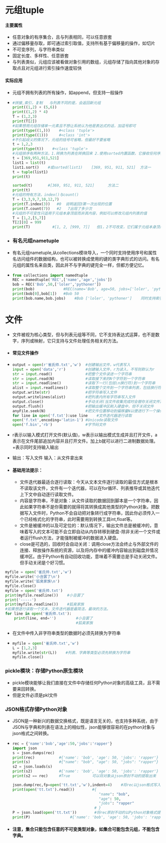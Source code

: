 # 元组tuple

#### 主要属性

- 任意对象的有序集合，且与列表相同，可以任意嵌套
- 通过偏移量存取，即可通过索引取值，支持所有基于偏移量的操作，如切片
- 不可变序列，与字符串类似
- 固定长度、多样性、任意嵌套
- 与列表类似，元组应该被看做对象引用的数组，元组存储了指向其他对象的存取点且对元组进行索引操作速度较快

#### 实际应用

- 元组不拥有列表的所有操作，如append，但支持一般操作

- ```python
  #拼接,索引，复制   与列表不同的是，会返回新元组
  print((1,2) + (5,6))
  print((1,2) * 4)
  T = (1,2,3)
  print(T[2])
  #如果想用元组存储单一元素且不想让系统认为他是表达式的话，加逗号即可
  print(type((1,)))    #<class 'tuple'>
  print(type((1)))     #<class 'int'>
  #不引起歧义的情况下，元组的括号可省略，但最好不要省略
  t = 1,2,3
  print(type(t))    #<class 'tuple'>
  #元组排序有两种方法，1.转换为列表在转换回来 2.使用sorted内置函数，它接收任何序列对象
  t = [369,951,911,521]
  list1 = list(t)
  list1.sort()    #或sorted(list1)    [369, 951, 911, 521]  方法一
  t = tuple(list1)
  print(t)
  
  sorted(t)       #[369, 951, 911, 521]      方法二  
  print(t)
  #元组的特有方法，index()与count()
  T = (3,3,9,7,10,12,7)
  print(T.index(3))   #0  说明返回3第一次出现的位置
  print(T.count(7))   #2   7出现了多少次
  #元组的不可变性只适用于元组本身顶层而非其内容，例如可以修改元组内列表的值
  T = [1,2,[5,7]]
  T[2][0] = 999
  print(T)          #[1, 2, [999, 7]]   但1，2不可改变，它们属于元组本身顶层。
  ```

- ### 有名元组nametuple

- 有名元组nametuple,从collections模块导入，一个同时支持使用序号和属性名访问组件的数据结构，也可以被转换成使用的键的类字典形式的访问。有名元组的属性名来自类，因此并不与字典的键完全一样，但都方便记忆。

- ```python
  from collections import namedtuple
  REC = namedtuple('REC',['name','age','jobs'])
  bob = REC('Bob',50,['loler','pythoner'])
  print(bob)             #REC(name='Bob', age=50, jobs=['loler', 'pythoner'])
  print(bob[0],bob[1])   #Bob 50
  print(bob.name,bob.jobs)    #Bob ['loler', 'pythoner']    同时支持索引和属性名访问
  ```

# 文件

- 文件被视为核心类型，但与列表元组等不同，它不支持表达式运算，也不是数字，序列或映射，它只支持与文件处理任务相关的方法。

- #### 常见文件操作

- ```python
  output = open(r'雀氏帅.txt','w')  #创建输出文件，w代表写入
  input = open('data','r')         #创建输入文件，r为读入，不写则默认为r
  str = input.read()               #把整个文件读进一个字符串
  str = input.read(N)              #读取接下来的N个字符到一个字符串
  str = input.readline()           #读取下一行(包括\n换行符)到一个字符串
  alist = input.readlines()        #读取整个文件到一个字符串列表，包括换行符\n
  output.write(str)                #把字符串写入文件
  output.writelines(alist)         #把列表内所有字符串写入文件
  output.close()                   #手动关闭(当文件收集完成时会替你关闭文件)
  output.flush()                   #把输出缓冲区刷入硬盘中，但不关闭文件
  anyFile.seek(N)                  #把文件位置移动到偏移量N以便进行下一个操作
  for line in open('f.txt'):use line    #文件迭代器逐行读取
  open('f.txt',encoding='latin-1') #Unicode读取文件
  open('f.bin','rb')               #字节码文件
  ```

- r表示以输入模式打开文件(默认值)，w表示以输出模式生成并且打开文件，a表示在文件尾部追加内容并且打开文件。加上b就可以进行二进制数据处理。+表示同时支持输入输出

- 输出：写入文件   输入：从文件拿出来

- #### 基础用法提示：

  - 文件迭代器最适合逐行读取：今天从文本文件逐行读取的最佳方式是根本不读取该文件，文件有一个迭代器，可以在for循环、列表推导或其他迭代上下文中自动逐行读取文件。
  - 内容是字符串，不是对象：从文件读取的数据回到脚本是一个字符串，因此如果字符串不是你需要的就得将其转换成其他类型的Python对象。把数据写入文件时，Python不会自动把对象转行成字符串，因此你必须传入一个已经格式化的字符串，此时需要用到转换工具int,float等。
  - 文件是被缓冲的以及可定位的：默认情况下，输出文件总是被缓冲的，意味着写入的文本可能不会立即自动从内存转移到硬盘-除非关闭一个文件或者运行flush方法，才能强制被缓冲的数据进入硬盘。
  - close是可选的，回收时会自动关闭：调用close方法会终止与外部文件的连接、释放操作系统的资源，以及将内存中的缓冲内容输出到磁盘并情况缓冲区。由于Python有自动回收功能，意味着不需要总是手动关闭文件。但手动关闭是个好习惯。

```python
myfile = open('雀氏帅.txt','w')
myfile.write('小丑罢了\n')
myfile.write('狐臭家族\n')
myfile.close()                
myfile = open('雀氏帅.txt')
print(myfile.readline())    #小丑罢了
print('-----')
print(myfile.readline())    #狐臭家族
#如果想逐行读取一个文本，文件迭代器是最简洁，最块的方法。
for line in open('雀氏帅.txt'):
    print(line, end='')         #小丑罢了
                                #狐臭家族
```

- 在文件中传入非字符串类型的数据时必须先转换为字符串

- ```python
  myfile = open('雀氏帅.txt','w')
  L = [1,2,3]
  myfile.write(str(L))    #列表、字典等类型必须先转换为字符串
  myfile.close()
  ```

### pickle模块：存储Python原生模块

- pickle模块能够让我们直接在文件中存储任何Python对象的高级工具，且不需要来回转换。
- 但是文件必须是pkl文件

### JSON格式存储Python对象

- JSON是一种新兴的数据交换格式，既是语言无关的，也支持多种系统，由于JSON与字典和列表在语法上的相似性，json能够很容易的在python对象与json格式之间转换。

- ```python
  rec = {'name':'bob','age':50,'jobs':'rapper'}
  import json
  s = json.dumps(rec)
  print(rec)           #{'name': 'bob', 'age': 50, 'jobs': 'rapper'}
  print(s)             #{"name": "bob", "age": 50, "jobs": "rapper"}  区别仅在于引号
  s2 = json.loads(s)  
  print(s2)            #{'name': 'bob', 'age': 50, 'jobs': 'rapper'}
  print(s2 == rec)     #True          可以将对象从json原封不动的提取出来
  
  json.dump(rec,fp=open('tt.txt','w'),indent=4)    #将rec以json格式写入文件
  print(open('tt.txt').read())        #{
                                         "name": "bob",
                                         "age": 50,
                                         "jobs": "rapper"
                                       # }
  P = json.load(open('tt.txt'))        #将rec原封不动的以Python对象格式提取出来，
  print(P)                  #{'name': 'bob', 'age': 50, 'jobs': 'rapper'}
  ```

- #### 注意，集合只能包含任意的不可变类型对象，如集合可能包含元组，不能包含字典。
